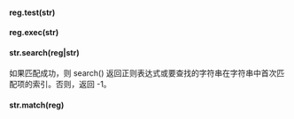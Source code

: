 
#### reg.test(str)

#### reg.exec(str)

#### str.search(reg|str)
如果匹配成功，则 search() 返回正则表达式或要查找的字符串在字符串中首次匹配项的索引。否则，返回 -1。

#### str.match(reg)